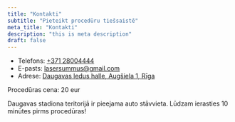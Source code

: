 ```yaml
---
title: "Kontakti"
subtitle: "Pieteikt procedūru tiešsaistē"
meta_title: "Kontakti"
description: "this is meta description"
draft: false
---
```


- Telefons: <a href='tel:+37128004444'>+371 28004444</a>
- E-pasts: <a href='mailto:lasersummus@gmail.com'>lasersummus@gmail.com</a>
- Adrese: <a href='https://maps.app.goo.gl/aBYbjcuFuGkZfdJ16'>Daugavas ledus halle, Augšiela 1, Rīga</a>

Procedūras cena: 20 eur


Daugavas stadiona teritorijā ir pieejama auto stāvvieta.
Lūdzam ierasties 10 minūtes pirms procedūras!
